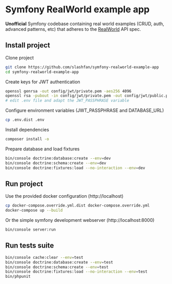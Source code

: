 Symfony RealWorld example app
=============================

**Unofficial** Symfony codebase containing real world examples (CRUD, auth, advanced patterns, etc) 
that adheres to the [RealWorld](https://github.com/gothinkster/realworld-example-apps) API spec.

## Install project

Clone project

```bash
git clone https://github.com/slashfan/symfony-realworld-example-app
cd symfony-realworld-example-app
```

Create keys for JWT authentication

```bash
openssl genrsa -out config/jwt/private.pem -aes256 4096
openssl rsa -pubout -in config/jwt/private.pem -out config/jwt/public.pem
# edit .env file and adapt the JWT_PASSPHRASE variable
```

Configure environment variables (JWT_PASSPHRASE and DATABASE_URL)

```bash
cp .env.dist .env
```

Install dependencies

```bash
composer install -o
```

Prepare database and load fixtures

```bash
bin/console doctrine:database:create --env=dev
bin/console doctrine:schema:create --env=dev
bin/console doctrine:fixtures:load --no-interaction --env=dev
```

## Run project

Use the provided docker configuration (http://localhost)

```bash
cp docker-compose.override.yml.dist docker-compose.override.yml
docker-compose up --build
```

Or the simple symfony development webserver (http://localhost:8000)

```bash
bin/console server:run
```

## Run tests suite

```bash
bin/console cache:clear --env=test
bin/console doctrine:database:create --env=test
bin/console doctrine:schema:create --env=test
bin/console doctrine:fixtures:load --no-interaction --env=test
bin/phpunit
```
